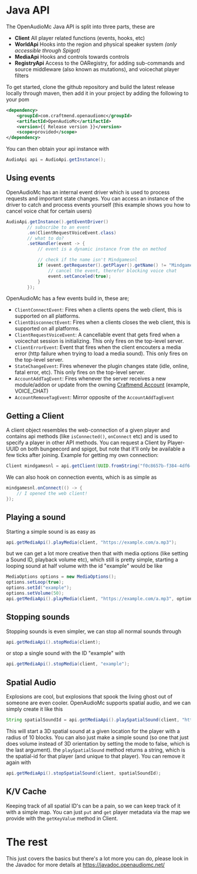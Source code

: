# Java API
The OpenAudioMc Java API is split into three parts, these are
 - **Client** All player related functions (events, hooks, etc)
 - **WorldApi** Hooks into the region and physical speaker system *(only accessible through Spigot)*
 - **MediaApi** Hooks and controls towards controls
 - **RegistryApi** Access to the OARegistry, for adding sub-commands and source middleware (also known as mutations), and voicechat player filters
 
To get started, clone the github repository and build the latest release locally through maven, then add it in your project by adding the following to your pom
```xml
<dependency>
    <groupId>com.craftmend.openaudiomc</groupId>
    <artifactId>OpenAudioMc</artifactId>
    <version>{{ Release version }}</version>
    <scope>provided</scope>
</dependency>
```

You can then obtain your api instance with
```java
AudioApi api = AudioApi.getInstance();
```

## Using events
OpenAudioMc has an internal event driver which is used to process requests and important state changes.
You can access an instance of the driver to catch and process events yourself (this example shows you how to cancel voice chat for certain users)
```java
AudioApi.getInstance().getEventDriver()
        // subscribe to an event
        .on(ClientRequestVoiceEvent.class)
        // what to do?
        .setHandler(event -> {
            // event is a dynamic instance from the on method

            // check if the name isn't Mindgamesnl
            if (event.getRequester().getPlayer().getName() != "Mindgamesnl") {
                // cancel the event, therefor blocking voice chat
                event.setCanceled(true);
            }
        });
```

OpenAudioMc has a few events build in, these are;
 - `ClientConnectEvent`: Fires when a clients opens the web client, this is supported on all platforms.
 - `ClientDisconnectEvent`: Fires when a clients closes the web client, this is supported on all platforms.
 - `ClientRequestVoiceEvent`: A cancellable event that gets fired when a voicechat session is initializing. This only fires on the top-level server.
 - `ClientErrorEvent`: Event that fires when the client encouters a media error (http failure when trying to load a media sound). This only fires on the top-level server.
 - `StateChangeEvent`: Fires whenever the plugin changes state (idle, online, fatal error, etc). This only fires on the top-level server.
 - `AccountAddTagEvent`: Fires whenever the server receives a new module/addon or update from the owning [Craftmend Account](account.md) (example, VOICE_CHAT)
 - `AccountRemoveTagEvent`: Mirror opposite of the `AccountAddTagEvent`

## Getting a Client
A client object resembles the web-connection of a given player and contains api methods (like `isConnected()`, `onConnect` etc) and is used to specify a player in other API methods.
You can request a Client by Player-UUID on both bungeecord and spigot, but note that it'll only be available a few ticks after joining. Example for getting my own connection:
```java
Client mindgamesnl = api.getClient(UUID.fromString("f0c8657b-f384-4df6-9d66-e9f36c36ce8a"));
```
We can also hook on connection events, which is as simple as
```java
mindgamesnl.onConnect(() -> {
    // I opened the web client!
});
```

## Playing a sound
Starting a simple sound is as easy as
```java
api.getMediaApi().playMedia(client, "https://example.com/a.mp3");
```
but we can get a lot more creative then that with media options (like setting a Sound ID, playback volume etc), which still is pretty simple, starting a looping sound at half volume with the id "example" would be like
```java
MediaOptions options = new MediaOptions();
options.setLoop(true);
options.setId("example");
options.setVolume(50);
api.getMediaApi().playMedia(client, "https://example.com/a.mp3", options);
```

## Stopping sounds
Stopping sounds is even simpler, we can stop all normal sounds through
```java
api.getMediaApi().stopMedia(client);
```
or stop a single sound with the ID "example" with
```java
api.getMediaApi().stopMedia(client, "example");
```

## Spatial Audio
Explosions are cool, but explosions that spook the living ghost out of someone are even cooler. OpenAudioMc supports spatial audio, and we can simply create it like this
```java
String spatialSoundId = api.getMediaApi().playSpatialSound(client, "https://example.com/a.mp3", x, y, z, 10, true);
```
This will start a 3D spatial sound at a given location for the player with a radius of 10 blocks. You can also just make a simple sound (so one that just does volume instead of 3D orientation by setting the mode to false, which is the last argument).
the `playSpatialSound` method returns a string, which is the spatial-id for that player (and unique to that player). You can remove it again with
```java
api.getMediaApi().stopSpatialSound(client, spatialSoundId);
```

## K/V Cache
Keeping track of all spatial ID's can be a pain, so we can keep track of it with a simple map. You can just `put` and `get` player metadata via the map we provide with the `getKeyValue` method in Client.

# The rest
This just covers the basics but there's a lot more you can do, please look in the Javadoc for more details at https://javadoc.openaudiomc.net/
